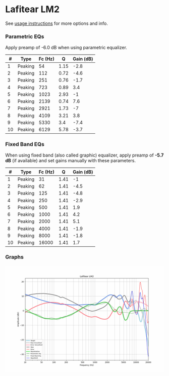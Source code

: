 # Lafitear LM2
See [usage instructions](https://github.com/jaakkopasanen/AutoEq#usage) for more options and info.

### Parametric EQs
Apply preamp of -6.0 dB when using parametric equalizer.

|   # | Type    |   Fc (Hz) |    Q |   Gain (dB) |
|-----|---------|-----------|------|-------------|
|   1 | Peaking |        54 | 1.15 |        -2.8 |
|   2 | Peaking |       112 | 0.72 |        -4.6 |
|   3 | Peaking |       251 | 0.76 |        -1.7 |
|   4 | Peaking |       723 | 0.89 |         3.4 |
|   5 | Peaking |      1023 | 2.93 |        -1   |
|   6 | Peaking |      2139 | 0.74 |         7.6 |
|   7 | Peaking |      2921 | 1.73 |        -7   |
|   8 | Peaking |      4109 | 3.21 |         3.8 |
|   9 | Peaking |      5330 | 3.4  |        -7.4 |
|  10 | Peaking |      6129 | 5.78 |        -3.7 |

### Fixed Band EQs
When using fixed band (also called graphic) equalizer, apply preamp of **-5.7 dB** (if available) and set gains manually with these parameters.

|   # | Type    |   Fc (Hz) |    Q |   Gain (dB) |
|-----|---------|-----------|------|-------------|
|   1 | Peaking |        31 | 1.41 |        -1   |
|   2 | Peaking |        62 | 1.41 |        -4.5 |
|   3 | Peaking |       125 | 1.41 |        -4.8 |
|   4 | Peaking |       250 | 1.41 |        -2.9 |
|   5 | Peaking |       500 | 1.41 |         1.9 |
|   6 | Peaking |      1000 | 1.41 |         4.2 |
|   7 | Peaking |      2000 | 1.41 |         5.1 |
|   8 | Peaking |      4000 | 1.41 |        -1.9 |
|   9 | Peaking |      8000 | 1.41 |        -1.8 |
|  10 | Peaking |     16000 | 1.41 |         1.7 |

### Graphs
![](./Lafitear%20LM2.png)
